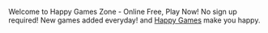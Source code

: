 Welcome to Happy Games Zone - Online Free, Play Now! No sign up required! New games added everyday!
and <a href="http://www.happygameszone.com">Happy Games</a> make you happy.